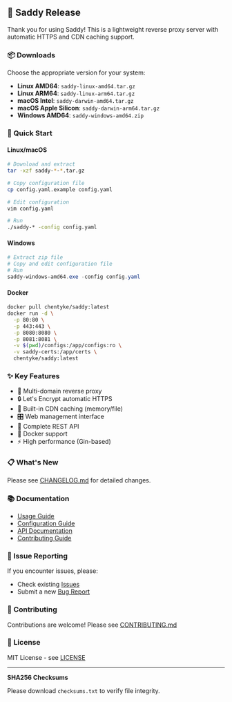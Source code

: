 ## 🎉 Saddy Release

Thank you for using Saddy! This is a lightweight reverse proxy server with automatic HTTPS and CDN caching support.

### 📦 Downloads

Choose the appropriate version for your system:

- **Linux AMD64**: `saddy-linux-amd64.tar.gz`
- **Linux ARM64**: `saddy-linux-arm64.tar.gz`
- **macOS Intel**: `saddy-darwin-amd64.tar.gz`
- **macOS Apple Silicon**: `saddy-darwin-arm64.tar.gz`
- **Windows AMD64**: `saddy-windows-amd64.zip`

### 🚀 Quick Start

#### Linux/macOS

```bash
# Download and extract
tar -xzf saddy-*-*.tar.gz

# Copy configuration file
cp config.yaml.example config.yaml

# Edit configuration
vim config.yaml

# Run
./saddy-* -config config.yaml
```

#### Windows

```powershell
# Extract zip file
# Copy and edit configuration file
# Run
saddy-windows-amd64.exe -config config.yaml
```

#### Docker

```bash
docker pull chentyke/saddy:latest
docker run -d \
  -p 80:80 \
  -p 443:443 \
  -p 8080:8080 \
  -p 8081:8081 \
  -v $(pwd)/configs:/app/configs:ro \
  -v saddy-certs:/app/certs \
  chentyke/saddy:latest
```

### ✨ Key Features

- 🚀 Multi-domain reverse proxy
- 🔒 Let's Encrypt automatic HTTPS
- 💾 Built-in CDN caching (memory/file)
- 🎛️ Web management interface
- 📡 Complete REST API
- 🐳 Docker support
- ⚡ High performance (Gin-based)

### 📋 What's New

Please see [CHANGELOG.md](https://github.com/chentyke/saddy/blob/main/CHANGELOG.md) for detailed changes.

### 📚 Documentation

- [Usage Guide](https://github.com/chentyke/saddy#readme)
- [Configuration Guide](https://github.com/chentyke/saddy/blob/main/docs/README.md)
- [API Documentation](https://github.com/chentyke/saddy/blob/main/docs/README.md)
- [Contributing Guide](https://github.com/chentyke/saddy/blob/main/CONTRIBUTING.md)

### 🐛 Issue Reporting

If you encounter issues, please:
- Check existing [Issues](https://github.com/chentyke/saddy/issues)
- Submit a new [Bug Report](https://github.com/chentyke/saddy/issues/new?template=bug_report.md)

### 🤝 Contributing

Contributions are welcome! Please see [CONTRIBUTING.md](https://github.com/chentyke/saddy/blob/main/CONTRIBUTING.md)

### 📄 License

MIT License - see [LICENSE](https://github.com/chentyke/saddy/blob/main/LICENSE)

---

**SHA256 Checksums**

Please download `checksums.txt` to verify file integrity.